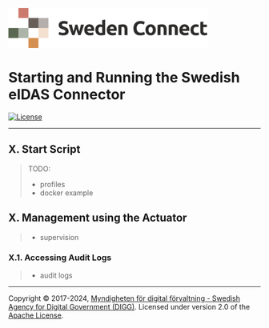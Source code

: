 ![Logo](images/sweden-connect.png)

# Starting and Running the Swedish eIDAS Connector

[![License](https://img.shields.io/badge/License-Apache%202.0-blue.svg)](https://opensource.org/licenses/Apache-2.0)

---

<a name="Start Script"></a>
## X. Start Script

> TODO: 
> - profiles
> - docker example



<a name="management-using-the-actuator"></a>
## X. Management using the Actuator

> - supervision

<a name="accessing-audit-logs"></a>
### X.1. Accessing Audit Logs

> - audit logs

---

Copyright &copy; 2017-2024, [Myndigheten för digital förvaltning - Swedish Agency for Digital Government (DIGG)](http://www.digg.se). Licensed under version 2.0 of the [Apache License](http://www.apache.org/licenses/LICENSE-2.0).
